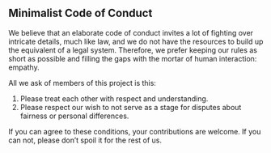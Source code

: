 ##  Minimalist Code of Conduct
We believe that an elaborate code of conduct invites a lot of fighting over intricate details, much like law, and we do not have the resources to build up the equivalent of a legal system. Therefore, we prefer keeping our rules as short as possible and filling the gaps with the mortar of human interaction: empathy.

All we ask of members of this project is this:
1. Please treat each other with respect and understanding.
2. Please respect our wish to not serve as a stage for disputes about fairness or personal differences.

If you can agree to these conditions, your contributions are welcome. If you can not, please don’t spoil it for the rest of us.
